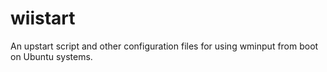 wiistart
========

An upstart script and other configuration files for using wminput from boot on Ubuntu systems.
